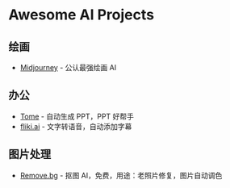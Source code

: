 # Awesome AI Projects

## 绘画

- [Midjourney](https://www.midjourney.com/home/) - 公认最强绘画 AI

## 办公

- [Tome](https://beta.tome.app/) - 自动生成 PPT，PPT 好帮手
- [fliki.ai](https://app.fliki.ai/) - 文字转语音，自动添加字幕

## 图片处理

- [Remove.bg](https://www.remove.bg/) - 抠图 AI，免费，用途：老照片修复，图片自动调色
